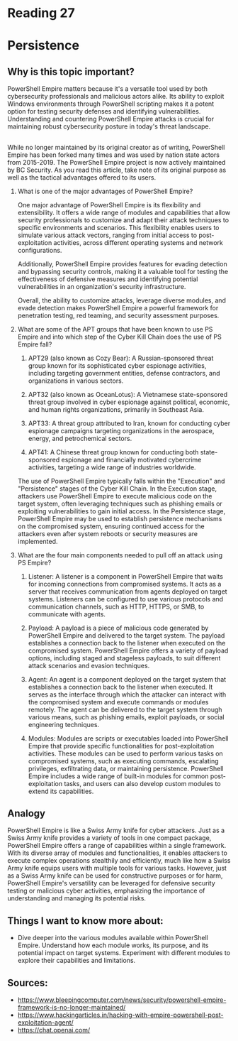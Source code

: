 # Reading 27
# Persistence
## Why is this topic important?

PowerShell Empire matters because it's a versatile tool used by both cybersecurity professionals and malicious actors alike. Its ability to exploit Windows environments through PowerShell scripting makes it a potent option for testing security defenses and identifying vulnerabilities. Understanding and countering PowerShell Empire attacks is crucial for maintaining robust cybersecurity posture in today's threat landscape.

## 

While no longer maintained by its original creator as of writing, PowerShell Empire has been forked many times and was used by nation state actors from 2015-2019. The PowerShell Empire project is now actively maintained by BC Security. As you read this article, take note of its original purpose as well as the tactical advantages offered to its users.

1. What is one of the major advantages of PowerShell Empire?

    One major advantage of PowerShell Empire is its flexibility and extensibility. It offers a wide range of modules and capabilities that allow security professionals to customize and adapt their attack techniques to specific environments and scenarios. This flexibility enables users to simulate various attack vectors, ranging from initial access to post-exploitation activities, across different operating systems and network configurations.


    Additionally, PowerShell Empire provides features for evading detection and bypassing security controls, making it a valuable tool for testing the effectiveness of defensive measures and identifying potential vulnerabilities in an organization's security infrastructure.


    Overall, the ability to customize attacks, leverage diverse modules, and evade detection makes PowerShell Empire a powerful framework for penetration testing, red teaming, and security assessment purposes.

2. What are some of the APT groups that have been known to use PS Empire and into which step of the Cyber Kill Chain does the use of PS Empire fall?

    1. APT29 (also known as Cozy Bear): A Russian-sponsored threat group known for its sophisticated cyber espionage activities, including targeting government entities, defense contractors, and organizations in various sectors.

    2. APT32 (also known as OceanLotus): A Vietnamese state-sponsored threat group involved in cyber espionage against political, economic, and human rights organizations, primarily in Southeast Asia.

    3. APT33: A threat group attributed to Iran, known for conducting cyber espionage campaigns targeting organizations in the aerospace, energy, and petrochemical sectors.

    4. APT41: A Chinese threat group known for conducting both state-sponsored espionage and financially motivated cybercrime activities, targeting a wide range of industries worldwide.


    The use of PowerShell Empire typically falls within the "Execution" and "Persistence" stages of the Cyber Kill Chain. In the Execution stage, attackers use PowerShell Empire to execute malicious code on the target system, often leveraging techniques such as phishing emails or exploiting vulnerabilities to gain initial access. In the Persistence stage, PowerShell Empire may be used to establish persistence mechanisms on the compromised system, ensuring continued access for the attackers even after system reboots or security measures are implemented.

3. What are the four main components needed to pull off an attack using PS Empire?

    1. Listener: A listener is a component in PowerShell Empire that waits for incoming connections from compromised systems. It acts as a server that receives communication from agents deployed on target systems. Listeners can be configured to use various protocols and communication channels, such as HTTP, HTTPS, or SMB, to communicate with agents.

    2. Payload: A payload is a piece of malicious code generated by PowerShell Empire and delivered to the target system. The payload establishes a connection back to the listener when executed on the compromised system. PowerShell Empire offers a variety of payload options, including staged and stageless payloads, to suit different attack scenarios and evasion techniques.

    3. Agent: An agent is a component deployed on the target system that establishes a connection back to the listener when executed. It serves as the interface through which the attacker can interact with the compromised system and execute commands or modules remotely. The agent can be delivered to the target system through various means, such as phishing emails, exploit payloads, or social engineering techniques.

    4. Modules: Modules are scripts or executables loaded into PowerShell Empire that provide specific functionalities for post-exploitation activities. These modules can be used to perform various tasks on compromised systems, such as executing commands, escalating privileges, exfiltrating data, or maintaining persistence. PowerShell Empire includes a wide range of built-in modules for common post-exploitation tasks, and users can also develop custom modules to extend its capabilities.
## Analogy

PowerShell Empire is like a Swiss Army knife for cyber attackers. Just as a Swiss Army knife provides a variety of tools in one compact package, PowerShell Empire offers a range of capabilities within a single framework. With its diverse array of modules and functionalities, it enables attackers to execute complex operations stealthily and efficiently, much like how a Swiss Army knife equips users with multiple tools for various tasks. However, just as a Swiss Army knife can be used for constructive purposes or for harm, PowerShell Empire's versatility can be leveraged for defensive security testing or malicious cyber activities, emphasizing the importance of understanding and managing its potential risks.

## Things I want to know more about:
- Dive deeper into the various modules available within PowerShell Empire. Understand how each module works, its purpose, and its potential impact on target systems. Experiment with different modules to explore their capabilities and limitations.

## Sources:
- https://www.bleepingcomputer.com/news/security/powershell-empire-framework-is-no-longer-maintained/
- https://www.hackingarticles.in/hacking-with-empire-powershell-post-exploitation-agent/
- https://chat.openai.com/
